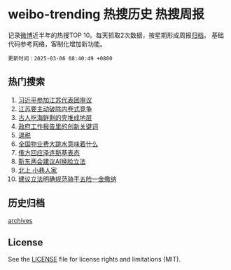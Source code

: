 # weibo-trending 热搜历史 热搜周报

记录[微博](https://www.weibo.com)近半年的热搜TOP 10。每天抓取2次数据，按星期形成周报[归档](archives)。
基础代码参考网络，客制化增加新功能。

`更新时间：2025-03-06 08:40:49 +0800`

## 热门搜索

1. [习近平参加江苏代表团审议](https://m.weibo.cn/search?containerid=100103type%3D1%26t%3D10%26q%3D%23%E4%B9%A0%E8%BF%91%E5%B9%B3%E5%8F%82%E5%8A%A0%E6%B1%9F%E8%8B%8F%E4%BB%A3%E8%A1%A8%E5%9B%A2%E5%AE%A1%E8%AE%AE%23&stream_entry_id=51&isnewpage=1&extparam=seat%3D1%26q%3D%2523%25E4%25B9%25A0%25E8%25BF%2591%25E5%25B9%25B3%25E5%258F%2582%25E5%258A%25A0%25E6%25B1%259F%25E8%258B%258F%25E4%25BB%25A3%25E8%25A1%25A8%25E5%259B%25A2%25E5%25AE%25A1%25E8%25AE%25AE%2523%26cate%3D10103%26pos%3D0%26dgr%3D0%26filter_type%3Drealtimehot%26stream_entry_id%3D51%26c_type%3D51%26display_time%3D1741221648%26pre_seqid%3D17412216481690363139493)
1. [江苏要主动破除内卷式竞争](https://m.weibo.cn/search?containerid=100103type%3D1%26t%3D10%26q%3D%23%E6%B1%9F%E8%8B%8F%E8%A6%81%E4%B8%BB%E5%8A%A8%E7%A0%B4%E9%99%A4%E5%86%85%E5%8D%B7%E5%BC%8F%E7%AB%9E%E4%BA%89%23&stream_entry_id=31&isnewpage=1&extparam=seat%3D1%26realpos%3D1%26dgr%3D0%26filter_type%3Drealtimehot%26q%3D%2523%25E6%25B1%259F%25E8%258B%258F%25E8%25A6%2581%25E4%25B8%25BB%25E5%258A%25A8%25E7%25A0%25B4%25E9%2599%25A4%25E5%2586%2585%25E5%258D%25B7%25E5%25BC%258F%25E7%25AB%259E%25E4%25BA%2589%2523%26band_rank%3D1%26cate%3D5001%26stream_entry_id%3D31%26c_type%3D31%26flag%3D0%26lcate%3D5001%26pos%3D0%26display_time%3D1741221648%26pre_seqid%3D17412216481690363139493)
1. [古人吃海鲜剩的壳堆成地层](https://m.weibo.cn/search?containerid=100103type%3D1%26t%3D10%26q%3D%23%E5%8F%A4%E4%BA%BA%E5%90%83%E6%B5%B7%E9%B2%9C%E5%89%A9%E7%9A%84%E5%A3%B3%E5%A0%86%E6%88%90%E5%9C%B0%E5%B1%82%23&stream_entry_id=31&isnewpage=1&extparam=seat%3D1%26realpos%3D2%26dgr%3D0%26filter_type%3Drealtimehot%26q%3D%2523%25E5%258F%25A4%25E4%25BA%25BA%25E5%2590%2583%25E6%25B5%25B7%25E9%25B2%259C%25E5%2589%25A9%25E7%259A%2584%25E5%25A3%25B3%25E5%25A0%2586%25E6%2588%2590%25E5%259C%25B0%25E5%25B1%2582%2523%26band_rank%3D2%26cate%3D5001%26stream_entry_id%3D31%26c_type%3D31%26flag%3D1%26lcate%3D5001%26pos%3D1%26display_time%3D1741221648%26pre_seqid%3D17412216481690363139493)
1. [政府工作报告里的创新关键词](https://m.weibo.cn/search?containerid=100103type%3D1%26t%3D10%26q%3D%23%E6%94%BF%E5%BA%9C%E5%B7%A5%E4%BD%9C%E6%8A%A5%E5%91%8A%E9%87%8C%E7%9A%84%E5%88%9B%E6%96%B0%E5%85%B3%E9%94%AE%E8%AF%8D%23&stream_entry_id=31&isnewpage=1&extparam=seat%3D1%26realpos%3D3%26dgr%3D0%26filter_type%3Drealtimehot%26q%3D%2523%25E6%2594%25BF%25E5%25BA%259C%25E5%25B7%25A5%25E4%25BD%259C%25E6%258A%25A5%25E5%2591%258A%25E9%2587%258C%25E7%259A%2584%25E5%2588%259B%25E6%2596%25B0%25E5%2585%25B3%25E9%2594%25AE%25E8%25AF%258D%2523%26band_rank%3D3%26cate%3D5001%26stream_entry_id%3D31%26c_type%3D31%26flag%3D0%26lcate%3D5001%26pos%3D2%26display_time%3D1741221648%26pre_seqid%3D17412216481690363139493)
1. [退税](https://m.weibo.cn/search?containerid=100103type%3D1%26t%3D10%26q%3D%E9%80%80%E7%A8%8E&stream_entry_id=31&isnewpage=1&extparam=seat%3D1%26realpos%3D4%26dgr%3D0%26filter_type%3Drealtimehot%26q%3D%25E9%2580%2580%25E7%25A8%258E%26band_rank%3D4%26cate%3D5001%26stream_entry_id%3D31%26c_type%3D31%26flag%3D1%26lcate%3D5001%26pos%3D3%26display_time%3D1741221648%26pre_seqid%3D17412216481690363139493)
1. [全国物业费大跳水意味着什么](https://m.weibo.cn/search?containerid=100103type%3D1%26t%3D10%26q%3D%23%E5%85%A8%E5%9B%BD%E7%89%A9%E4%B8%9A%E8%B4%B9%E5%A4%A7%E8%B7%B3%E6%B0%B4%E6%84%8F%E5%91%B3%E7%9D%80%E4%BB%80%E4%B9%88%23&stream_entry_id=31&isnewpage=1&extparam=seat%3D1%26realpos%3D5%26dgr%3D0%26filter_type%3Drealtimehot%26q%3D%2523%25E5%2585%25A8%25E5%259B%25BD%25E7%2589%25A9%25E4%25B8%259A%25E8%25B4%25B9%25E5%25A4%25A7%25E8%25B7%25B3%25E6%25B0%25B4%25E6%2584%258F%25E5%2591%25B3%25E7%259D%2580%25E4%25BB%2580%25E4%25B9%2588%2523%26band_rank%3D5%26cate%3D5001%26stream_entry_id%3D31%26c_type%3D31%26flag%3D1%26lcate%3D5001%26pos%3D4%26display_time%3D1741221648%26pre_seqid%3D17412216481690363139493)
1. [俄方回应泽连斯基表态](https://m.weibo.cn/search?containerid=100103type%3D1%26t%3D10%26q%3D%23%E4%BF%84%E6%96%B9%E5%9B%9E%E5%BA%94%E6%B3%BD%E8%BF%9E%E6%96%AF%E5%9F%BA%E8%A1%A8%E6%80%81%23&stream_entry_id=31&isnewpage=1&extparam=seat%3D1%26realpos%3D6%26dgr%3D0%26filter_type%3Drealtimehot%26q%3D%2523%25E4%25BF%2584%25E6%2596%25B9%25E5%259B%259E%25E5%25BA%2594%25E6%25B3%25BD%25E8%25BF%259E%25E6%2596%25AF%25E5%259F%25BA%25E8%25A1%25A8%25E6%2580%2581%2523%26band_rank%3D6%26cate%3D5001%26stream_entry_id%3D31%26c_type%3D31%26flag%3D1%26lcate%3D5001%26pos%3D5%26display_time%3D1741221648%26pre_seqid%3D17412216481690363139493)
1. [靳东两会建议AI换脸立法](https://m.weibo.cn/search?containerid=100103type%3D1%26t%3D10%26q%3D%23%E9%9D%B3%E4%B8%9C%E4%B8%A4%E4%BC%9A%E5%BB%BA%E8%AE%AEAI%E6%8D%A2%E8%84%B8%E7%AB%8B%E6%B3%95%23&stream_entry_id=31&isnewpage=1&extparam=seat%3D1%26realpos%3D7%26dgr%3D0%26filter_type%3Drealtimehot%26q%3D%2523%25E9%259D%25B3%25E4%25B8%259C%25E4%25B8%25A4%25E4%25BC%259A%25E5%25BB%25BA%25E8%25AE%25AEAI%25E6%258D%25A2%25E8%2584%25B8%25E7%25AB%258B%25E6%25B3%2595%2523%26band_rank%3D7%26cate%3D5001%26stream_entry_id%3D31%26c_type%3D31%26flag%3D0%26lcate%3D5001%26pos%3D6%26display_time%3D1741221648%26pre_seqid%3D17412216481690363139493)
1. [北上 小巷人家](https://m.weibo.cn/search?containerid=100103type%3D1%26t%3D10%26q%3D%E5%8C%97%E4%B8%8A+%E5%B0%8F%E5%B7%B7%E4%BA%BA%E5%AE%B6&stream_entry_id=31&isnewpage=1&extparam=seat%3D1%26realpos%3D8%26dgr%3D0%26filter_type%3Drealtimehot%26q%3D%25E5%258C%2597%25E4%25B8%258A%2520%25E5%25B0%258F%25E5%25B7%25B7%25E4%25BA%25BA%25E5%25AE%25B6%26band_rank%3D8%26cate%3D5001%26stream_entry_id%3D31%26c_type%3D31%26flag%3D0%26lcate%3D5001%26pos%3D7%26display_time%3D1741221648%26pre_seqid%3D17412216481690363139493)
1. [建议立法明确规范骑手五险一金缴纳](https://m.weibo.cn/search?containerid=100103type%3D1%26t%3D10%26q%3D%23%E5%BB%BA%E8%AE%AE%E7%AB%8B%E6%B3%95%E6%98%8E%E7%A1%AE%E8%A7%84%E8%8C%83%E9%AA%91%E6%89%8B%E4%BA%94%E9%99%A9%E4%B8%80%E9%87%91%E7%BC%B4%E7%BA%B3%23&stream_entry_id=31&isnewpage=1&extparam=seat%3D1%26realpos%3D9%26dgr%3D0%26filter_type%3Drealtimehot%26q%3D%2523%25E5%25BB%25BA%25E8%25AE%25AE%25E7%25AB%258B%25E6%25B3%2595%25E6%2598%258E%25E7%25A1%25AE%25E8%25A7%2584%25E8%258C%2583%25E9%25AA%2591%25E6%2589%258B%25E4%25BA%2594%25E9%2599%25A9%25E4%25B8%2580%25E9%2587%2591%25E7%25BC%25B4%25E7%25BA%25B3%2523%26band_rank%3D9%26cate%3D5001%26stream_entry_id%3D31%26c_type%3D31%26flag%3D1%26lcate%3D5001%26pos%3D8%26display_time%3D1741221648%26pre_seqid%3D17412216481690363139493)


## 历史归档

[archives](archives)

## License

See the [LICENSE](LICENSE) file for license rights and limitations (MIT).

